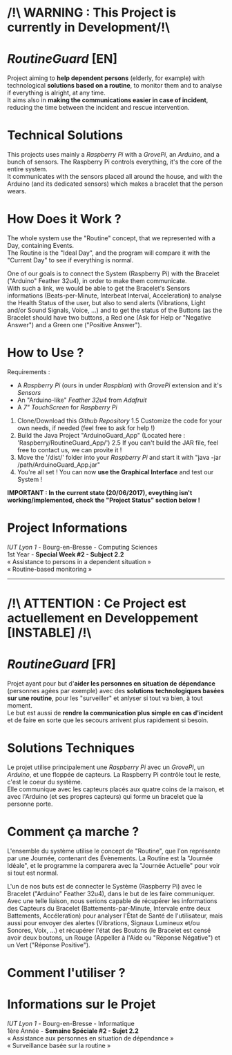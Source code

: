 # /!\ WARNING : This Project is currently in Development/!\

# *RoutineGuard* [EN]

Project aiming to **help dependent persons** (elderly, for example) with technological **solutions based on a routine**, to monitor them and to analyse if everything is alright, at any time.  
It aims also in **making the communications easier in case of incident**, reducing the time between the incident and rescue intervention.  

# Technical Solutions

This projects uses mainly a *Raspberry Pi* with a *GrovePi*, an *Arduino*, and a bunch of sensors. The Raspberry Pi controls everything, it's the core of the entire system.  
It communicates with the sensors placed all around the house, and with the Arduino (and its dedicated sensors) which makes a bracelet that the person wears.  

# How Does it Work ?

The whole system use the "Routine" concept, that we represented with a Day, containing Events.  
The Routine is the "Ideal Day", and the program will compare it with the "Current Day" to see if everything is normal.  
  
One of our goals is to connect the System (Raspberry Pi) with the Bracelet ("Arduino" Feather 32u4), in order to make them communicate.  
With such a link, we would be able to get the Bracelet's Sensors informations (Beats-per-Minute, Interbeat Interval, Acceleration) to analyse the Health Status of the user, but also to send alerts (Vibrations, Light and/or Sound Signals, Voice, ...) and to get the status of the Buttons (as the Bracelet should have two buttons, a Red one (Ask for Help or "Negative Answer") and a Green one ("Positive Answer").
 
# How to Use ?

Requirements :
- A *Raspberry Pi* (ours in under *Raspbian*) with *GrovePi* extension and it's *Sensors*
- An "Arduino-like" *Feather 32u4* from *Adafruit*
- A *7" TouchScreen* for *Raspberry Pi*

1. Clone/Download this *Github Repository*
      1.5 Customize the code for your own needs, if needed (feel free to ask for help !)
2. Build the Java Project "ArduinoGuard_App" (Located here : 'Raspberry/RoutineGuard_App/')
      2.5 If you can't build the JAR file, feel free to contact us, we can provite it !
3. Move the '/dist/' folder into your *Raspberry Pi* and start it with "java -jar /path/ArduinoGuard_App.jar"
4. You're all set ! You can now **use the Graphical Interface** and test our System !

**IMPORTANT : In the current state (20/06/2017), eveything isn't working/implemented, check the "Project Status" section below !**

# Project Informations

*IUT Lyon 1* - Bourg-en-Bresse - Computing Sciences  
1st Year - **Special Week #2 - Subject 2.2**  
« Assistance to persons in a dependent situation »  
« Routine-based monitoring »  

______________________________________________

# /!\ ATTENTION : Ce Project est actuellement en Developpement [INSTABLE] /!\

# *RoutineGuard* [FR]

Projet ayant pour but d'**aider les personnes en situation de dépendance** (personnes agées par exemple) avec des **solutions technologiques basées sur une routine**, pour les "surveiller" et anlyser si tout va bien, à tout moment.  
Le but est aussi de **rendre la communication plus simple en cas d'incident** et de faire en sorte que les secours arrivent plus rapidement si besoin.  

# Solutions Techniques

Le projet utilise principalement une *Raspberry Pi* avec un *GrovePi*, un *Arduino*, et une floppée de capteurs. La Raspberry Pi contrôle tout le reste, c'est le coeur du système.  
Elle communique avec les capteurs placés aux quatre coins de la maison, et avec l'Arduino (et ses propres capteurs) qui forme un bracelet que la personne porte.  

# Comment ça marche ?

L'ensemble du système utilise le concept de "Routine", que l'on représente par une Journée, contenant des Évènements.
La Routine est la "Journée Idéale", et le programme la comparera avec la "Journée Actuelle" pour voir si tout est normal.

L'un de nos buts est de connecter le Système (Raspberry Pi) avec le Bracelet ("Arduino" Feather 32u4), dans le but de les faire communiquer.  
Avec une telle liaison, nous serions capable de récupérer les informations des Capteurs du Bracelet (Battements-par-Minute, Intervale entre deux Battements, Accéleration) pour analyser l'État de Santé de l'utilisateur, mais aussi pour envoyer des alertes (Vibrations, Signaux Lumineux et/ou Sonores, Voix, ...) et récupérer l'état des Boutons (le Bracelet est censé avoir deux boutons, un Rouge (Appeller à l'Aide ou "Réponse Négative") et un Vert ("Réponse Positive").

# Comment l'utiliser ?

# Informations sur le Projet

*IUT Lyon 1* - Bourg-en-Bresse - Informatique  
1ère Année - **Semaine Spéciale #2 - Sujet 2.2**  
« Assistance aux personnes en situation de dépendance »  
« Surveillance basée sur la routine »  
